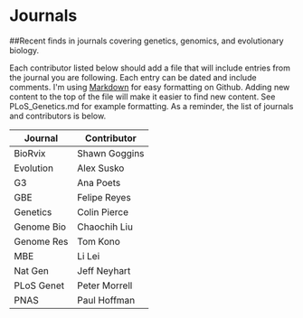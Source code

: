 # Journals
##Recent finds in journals covering genetics, genomics, and evolutionary biology.

Each contributor listed below should add a file that will include entries from the journal you are following. Each entry can be dated and include comments. I'm using [Markdown](https://daringfireball.net/projects/markdown/) for easy formatting on Github. Adding new content to the top of the file will make it easier to find new content. See PLoS_Genetics.md for example formatting. As a reminder, the list of journals and contributors is below.

| Journal    | Contributor   |
|------------|---------------|
| BioRvix    | Shawn Goggins |
| Evolution  | Alex Susko    |
| G3         | Ana Poets     |
| GBE        | Felipe Reyes  |
| Genetics   | Colin Pierce  |
| Genome Bio | Chaochih Liu  |
| Genome Res | Tom Kono      |
| MBE        | Li Lei        |
| Nat Gen    | Jeff Neyhart  |
| PLoS Genet | Peter Morrell |
| PNAS       | Paul Hoffman  |


